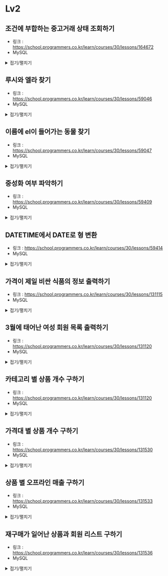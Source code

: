 # Lv2


## 조건에 부합하는 중고거래 상태 조회하기

-   링크 : https://school.programmers.co.kr/learn/courses/30/lessons/164672
-   MySQL

<details>
<summary>접기/펼치기</summary>

```sql
SELECT BOARD_ID, WRITER_ID, TITLE, PRICE,
CASE WHEN STATUS = 'SALE' THEN '판매중'
WHEN STATUS = 'RESERVED' THEN '예약중'
WHEN STATUS = 'DONE' THEN '거래완료'
END AS STATUS
FROM USED_GOODS_BOARD
WHERE CREATED_DATE >= '2022-10-05' AND CREATED_DATE <'2022-10-06'
ORDER BY BOARD_ID DESC;
```
</details>


## 루시와 엘라 찾기

-   링크 : https://school.programmers.co.kr/learn/courses/30/lessons/59046
-   MySQL

<details>
<summary>접기/펼치기</summary>

```sql
SELECT
    ANIMAL_ID,
    NAME,
    SEX_UPON_INTAKE
FROM ANIMAL_INS
WHERE NAME IN ('Lucy', 'Ella', 'Pickle', 'Rogan', 'Sabrina', 'Mitty')
ORDER BY ANIMAL_ID;
```
</details>


## 이름에 el이 들어가는 동물 찾기

-   링크 : https://school.programmers.co.kr/learn/courses/30/lessons/59047
-   MySQL

<details>
<summary>접기/펼치기</summary>

```sql
SELECT
   ANIMAL_ID,
   NAME
FROM ANIMAL_INS
WHERE ANIMAL_TYPE = 'Dog'
    and lower(NAME) like '%el%'
ORDER BY NAME;
```
</details>


## 중성화 여부 파악하기

-   링크 : https://school.programmers.co.kr/learn/courses/30/lessons/59409
-   MySQL

<details>
<summary>접기/펼치기</summary>

```sql
SELECT
    ANIMAL_ID
    , NAME
    , CASE WHEN SEX_UPON_INTAKE like 'Intact%' then 'X'
    ELSE 'O' END AS '중성화'
FROM ANIMAL_INS
ORDER BY ANIMAL_ID;
```
</details>


## DATETIME에서 DATE로 형 변환

-   링크 : https://school.programmers.co.kr/learn/courses/30/lessons/59414
-   MySQL

<details>
<summary>접기/펼치기</summary>

```sql
SELECT
    ANIMAL_ID,
    NAME,
    DATE_FORMAT(DATETIME, '%Y-%m-%d') AS '날짜'
FROM ANIMAL_INS
ORDER BY ANIMAL_ID;
```
</details>


## 가격이 제일 비싼 식품의 정보 출력하기

-   링크 : https://school.programmers.co.kr/learn/courses/30/lessons/131115
-   MySQL

<details>
<summary>접기/펼치기</summary>

```sql
SELECT 
*
FROM FOOD_PRODUCT
ORDER BY PRICE DESC
LIMIT 1;
```
</details>


## 3월에 태어난 여성 회원 목록 출력하기

-   링크 : https://school.programmers.co.kr/learn/courses/30/lessons/131120
-   MySQL

<details>
<summary>접기/펼치기</summary>

```sql
SELECT
    MEMBER_ID,
    MEMBER_NAME,
    GENDER,
    DATE_FORMAT(DATE_OF_BIRTH,'%Y-%m-%d') AS DATE_OF_BIRTH
FROM MEMBER_PROFILE
WHERE DATE_FORMAT(DATE_OF_BIRTH,'%m') = '03'
    AND GENDER = 'W'
    AND TLNO IS NOT NULL
ORDER BY MEMBER_ID;
```
</details>


## 카테고리 별 상품 개수 구하기

-   링크 : https://school.programmers.co.kr/learn/courses/30/lessons/131120
-   MySQL

<details>
<summary>접기/펼치기</summary>

```sql
SELECT
    LEFT(PRODUCT_CODE,2) AS CATEGORY,
    COUNT(PRODUCT_ID) AS PRODUCTS
FROM PRODUCT
GROUP BY (LEFT(PRODUCT_CODE,2))
ORDER BY CATEGORY;
```
</details>


## 가격대 별 상품 개수 구하기

-   링크 : https://school.programmers.co.kr/learn/courses/30/lessons/131530
-   MySQL

<details>
<summary>접기/펼치기</summary>

```sql
SELECT
    TRUNCATE(PRICE,-4) AS PRICE_GROUP,
    count(PRODUCT_ID) AS PRODUCTS
FROM PRODUCT
GROUP BY TRUNCATE(PRICE,-4)
ORDER BY PRICE_GROUP;
```
</details>


## 상품 별 오프라인 매출 구하기

-   링크 : https://school.programmers.co.kr/learn/courses/30/lessons/131533
-   MySQL

<details>
<summary>접기/펼치기</summary>

```sql
SELECT
    PRODUCT_CODE,
    SUM(SALES_AMOUNT)*PRICE AS SALES
FROM PRODUCT P
    INNER JOIN OFFLINE_SALE OS ON P.PRODUCT_ID = OS.PRODUCT_ID
GROUP BY PRODUCT_CODE
ORDER BY SALES DESC, PRODUCT_CODE;
```
</details>


## 재구매가 일어난 상품과 회원 리스트 구하기

-   링크 : https://school.programmers.co.kr/learn/courses/30/lessons/131536
-   MySQL

<details>
<summary>접기/펼치기</summary>

```sql
SELECT
    USER_ID,
    PRODUCT_ID
FROM ONLINE_SALE
GROUP BY USER_ID, PRODUCT_ID
HAVING COUNT(ONLINE_SALE_ID) > 1
ORDER BY USER_ID, PRODUCT_ID DESC;
```
</details>
 
